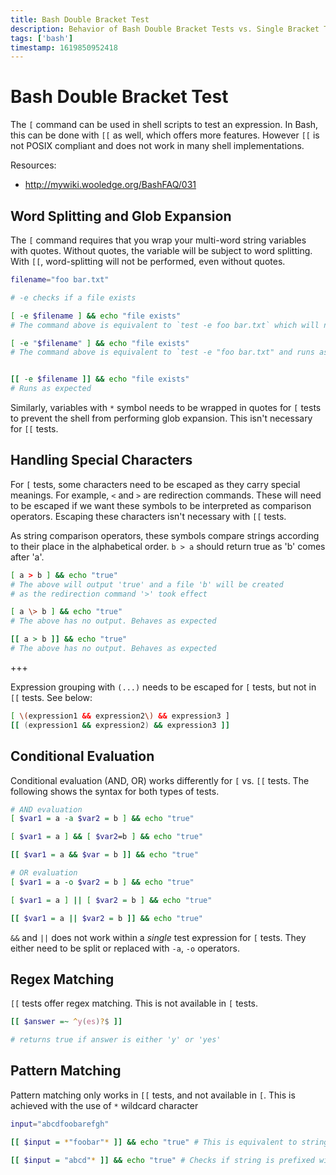 ```yaml
---
title: Bash Double Bracket Test
description: Behavior of Bash Double Bracket Tests vs. Single Bracket Tests
tags: ['bash']
timestamp: 1619850952418
---
```


# Bash Double Bracket Test

The `[` command can be used in shell scripts to test an expression. In Bash, this can be done with `[[` as well, which offers more features. However `[[` is not POSIX compliant and does not work in many shell implementations.

Resources:

- <http://mywiki.wooledge.org/BashFAQ/031>

## Word Splitting and Glob Expansion

The `[` command requires that you wrap your multi-word string variables with quotes. Without quotes, the variable will be subject to word splitting. With `[[`, word-splitting will not be performed, even without quotes.

```bash
filename="foo bar.txt"

# -e checks if a file exists

[ -e $filename ] && echo "file exists"
# The command above is equivalent to `test -e foo bar.txt` which will not run correctly

[ -e "$filename" ] && echo "file exists"
# The command above is equivalent to `test -e "foo bar.txt" and runs as expected


[[ -e $filename ]] && echo "file exists"
# Runs as expected
```

Similarly, variables with `*` symbol needs to be wrapped in quotes for `[` tests to prevent the shell from performing glob expansion. This isn't necessary for `[[` tests.

## Handling Special Characters

For `[` tests, some characters need to be escaped as they carry special meanings. For example, `<` and `>` are redirection commands. These will need to be escaped if we want these symbols to be interpreted as comparison operators. Escaping these characters isn't necessary with `[[` tests.

As string comparison operators, these symbols compare strings according to their place in the alphabetical order. `b > a` should return true as 'b' comes after 'a'.

```bash
[ a > b ] && echo "true"
# The above will output 'true' and a file 'b' will be created
# as the redirection command '>' took effect

[ a \> b ] && echo "true"
# The above has no output. Behaves as expected

[[ a > b ]] && echo "true"
# The above has no output. Behaves as expected
```

+++

Expression grouping with `(...)` needs to be escaped for `[` tests, but not in `[[` tests. See below:

```bash
[ \(expression1 && expression2\) && expression3 ]
[[ (expression1 && expression2) && expression3 ]]
```

## Conditional Evaluation

Conditional evaluation (AND, OR) works differently for `[` vs. `[[` tests. The following shows the syntax for both types of tests.

```bash
# AND evaluation
[ $var1 = a -a $var2 = b ] && echo "true"

[ $var1 = a ] && [ $var2=b ] && echo "true"

[[ $var1 = a && $var = b ]] && echo "true"

# OR evaluation
[ $var1 = a -o $var2 = b ] && echo "true"

[ $var1 = a ] || [ $var2 = b ] && echo "true"

[[ $var1 = a || $var2 = b ]] && echo "true"
```

`&&` and `||` does not work within a _single_ test expression for `[` tests. They either need to be split or replaced with `-a`, `-o` operators.

## Regex Matching

`[[` tests offer regex matching. This is not available in `[` tests.

```bash
[[ $answer =~ ^y(es)?$ ]]

# returns true if answer is either 'y' or 'yes'
```

## Pattern Matching

Pattern matching only works in `[[` tests, and not available in `[`. This is achieved with the use of `*` wildcard character

```bash
input="abcdfoobarefgh"

[[ $input = *"foobar"* ]] && echo "true" # This is equivalent to string contains check

[[ $input = "abcd"* ]] && echo "true" # Checks if string is prefixed with 'abcd'
```
